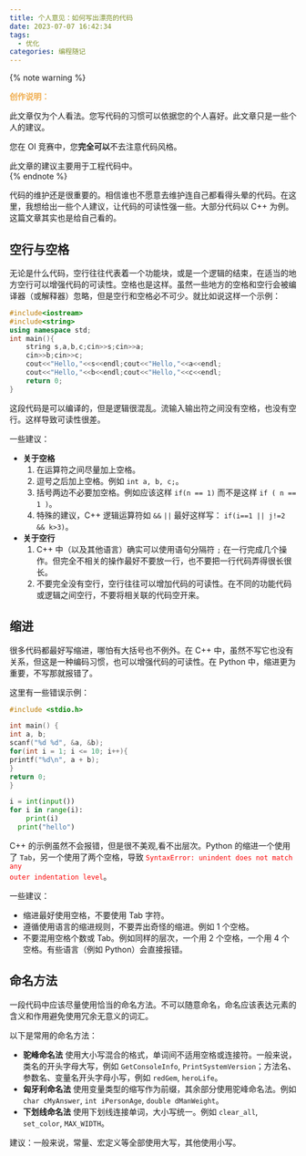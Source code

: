 ```yaml
---
title: 个人意见：如何写出漂亮的代码
date: 2023-07-07 16:42:34
tags: 
  - 优化
categories: 编程随记
---
```


{% note warning %}
<p style="color:#f0ad4e;font-weight:800;margin-bottom:0px;">创作说明：</p>
<p style="margin-bottom:0px;">此文章仅为个人看法。您写代码的习惯可以依据您的个人喜好。此文章只是一些个人的建议。</p>
<p style="margin-bottom:0px;">您在 OI 竞赛中，您<strong>完全可以</strong>不去注意代码风格。</p>
<p style="margin-bottom:0px;">此文章的建议主要用于工程代码中。</p>
{% endnote %}

代码的维护还是很重要的。相信谁也不愿意去维护连自己都看得头晕的代码。在这里，我想给出一些个人建议，让代码的可读性强一些。大部分代码以 C++ 为例。这篇文章其实也是给自己看的。

<!--more-->

## <!--一、-->空行与空格
无论是什么代码，空行往往代表着一个功能块，或是一个逻辑的结束，在适当的地方空行可以增强代码的可读性。空格也是这样。虽然一些地方的空格和空行会被编译器（或解释器）忽略，但是空行和空格必不可少。就比如说这样一个示例：
```cpp
#include<iostream>
#include<string>
using namespace std;
int main(){
    string s,a,b,c;cin>>s;cin>>a;
    cin>>b;cin>>c;
    cout<<"Hello,"<<s<<endl;cout<<"Hello,"<<a<<endl;
    cout<<"Hello,"<<b<<endl;cout<<"Hello,"<<c<<endl;
    return 0;
}
```
这段代码是可以编译的，但是逻辑很混乱。流输入输出符之间没有空格，也没有空行。这样导致可读性很差。

一些建议：
- **关于空格**
  1. 在运算符之间尽量加上空格。
  2. 逗号之后加上空格。例如 `int a, b, c;`。
  3. 括号两边不必要加空格。例如应该这样 `if(n == 1)` 而不是这样 `if ( n == 1 )`。
  4. 特殊的建议，C++ 逻辑运算符如 `&&` `||` 最好这样写： `if(i==1 || j!=2 && k>3)`。
- **关于空行**
  1. C++ 中（以及其他语言）确实可以使用语句分隔符 `;` 在一行完成几个操作。但完全不相关的操作最好不要放一行，也不要把一行代码弄得很长很长。
  2. 不要完全没有空行，空行往往可以增加代码的可读性。在不同的功能代码或逻辑之间空行，不要将相关联的代码空开来。

## <!--二、-->缩进
很多代码都最好写缩进，哪怕有大括号也不例外。在 C++ 中，虽然不写它也没有关系，但这是一种编码习惯，也可以增强代码的可读性。在 Python 中，缩进更为重要，不写那就报错了。

这里有一些错误示例：
```cpp
#include <stdio.h>

int main() {
int a, b;
scanf("%d %d", &a, &b);
for(int i = 1; i <= 10; i++){
printf("%d\n", a + b);
}
return 0;
}
```

```python
i = int(input())
for i in range(i):
	print(i)
  print("hello")
```

C++ 的示例虽然不会报错，但是很不美观,看不出层次。Python 的缩进一个使用了 `Tab`，另一个使用了两个空格，导致 <code style="color:#fa0000">SyntaxError: unindent does not match any outer indentation level</code>。

一些建议：
- 缩进最好使用空格，不要使用 Tab 字符。
- 遵循使用语言的缩进规则，不要弄出奇怪的缩进。例如 1 个空格。
- 不要混用空格个数或 Tab。例如同样的层次，一个用 2 个空格，一个用 4 个空格。有些语言（例如 Python）会直接报错。

## <!--三、-->命名方法
一段代码中应该尽量使用恰当的命名方法。不可以随意命名，命名应该表达元素的含义和作用避免使用冗余无意义的词汇。

以下是常用的命名方法：
- **驼峰命名法** 使用大小写混合的格式，单词间不适用空格或连接符。一般来说，类名的开头字母大写，例如 `GetConsoleInfo`, `PrintSystemVersion`；方法名、参数名、变量名开头字母小写，例如 `redGem`, `heroLife`。
- **匈牙利命名法** 使用变量类型的缩写作为前缀，其余部分使用驼峰命名法。例如 `char cMyAnswer`, `int iPersonAge`, `double dManWeight`。
- **下划线命名法** 使用下划线连接单词，大小写统一。例如 `clear_all`, `set_color`, `MAX_WIDTH`。

建议：一般来说，常量、宏定义等全部使用大写，其他使用小写。

